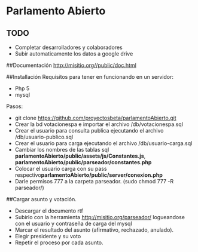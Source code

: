 # Parlamento Abierto



## TODO

* Completar desarrolladores y colaboradores
* Subir automaticamente los datos a google drive


##Documentaci&oacute;n
http://misitio.org//public/doc.html


##Installaci&oacute;n
Requisitos para tener en funcionando en un servidor:
* Php 5
* mysql

Pasos:
* git clone https://github.com/proyectosbeta/parlamentoAbierto.git
* Crear la bd votacionespa e importar el archivo /db/votacionespa.sql
* Crear el usuario para consulta publica ejecutando el archivo /db/usuario-publico.sql
* Crear el usuario para carga ejecutando el archivo /db/usuario-carga.sql
* Cambiar los nombres de las tablas sql <b>parlamentoAbierto/public/assets/js/Constantes.js</b>, <b>parlamentoAbierto/public/parseador/constantes.php</b> 
* Colocar el usuario carga con su pass respectivo<b>parlamentoAbierto/public/server/conexion.php</b>
* Darle permisos 777 a la carpeta parseador. (sudo chmod 777 -R parseador/)

##Cargar asunto y votación.

* Descargar el documento rtf
* Subirlo con la herramienta  http://misitio.org/parseador/ logueandose con el usuario y contraseña de carga del mysql
* Marcar el resultado del asunto (afirmativo, rechazado, anulado).
* Elegir presidente y su voto
* Repetir el proceso por cada asunto.



